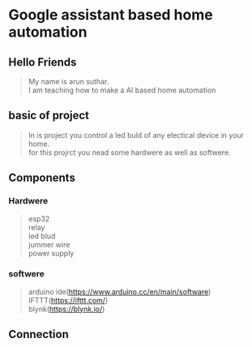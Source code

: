 # Google assistant based home automation 


## Hello Friends
> My name is arun suthar.\
> I am teaching how to make a AI based home  automation


## basic of project
>In is project you control a led buld of any electical device in your home.\
>for this projrct you nead some hardwere as well as softwere.


## Components

### Hardwere
>esp32\
>relay\
>led blud\
>jummer wire\
>power supply

### softwere
>arduino ide(https://www.arduino.cc/en/main/software) \
>IFTTT(https://ifttt.com/) \
>blynk(https://blynk.io/) 


## Connection
